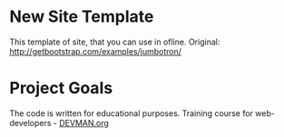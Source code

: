 # New Site Template

This template of site, that you can use in ofline.
Original: http://getbootstrap.com/examples/jumbotron/

# Project Goals

The code is written for educational purposes. Training course for web-developers - [DEVMAN.org](https://devman.org)
